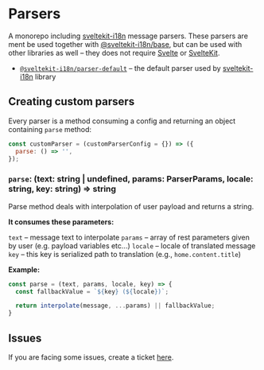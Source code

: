 # Parsers
A monorepo including [sveltekit-i18n](https://github.com/sveltekit-i18n/lib) message parsers. These parsers are ment be used together with [@sveltekit-i18n/base](https://github.com/sveltekit-i18n/base), but can be used with other libraries as well – they does not require [Svelte](https://github.com/sveltejs/svelte) or [SvelteKit](https://github.com/sveltejs/kit).

- [`@sveltekit-i18n/parser-default`](https://github.com/sveltekit-i18n/parsers/edit/master/parser-default) – the default parser used by [sveltekit-i18n](https://github.com/sveltekit-i18n/lib) library


## Creating custom parsers

Every parser is a method consuming a config and returning an object containing `parse` method:

```js
const customParser = (customParserConfig = {}) => ({
  parse: () => '',
});
```

### `parse`: __(text: string | undefined, params: ParserParams, locale: string, key: string) => string__
Parse method deals with interpolation of user payload and returns a string.

__It consumes these parameters:__

`text` – message text to interpolate
`params` – array of rest parameters given by user (e.g. payload variables etc...)
`locale` – locale of translated message
`key` – this key is serialized path to translation (e.g., `home.content.title`)

__Example:__

```js
const parse = (text, params, locale, key) => {
  const fallbackValue = `${key} (${locale})`;

  return interpolate(message, ...params) || fallbackValue;
}
```

## Issues
If you are facing some issues, create a ticket [here](https://github.com/sveltekit-i18n/lib/issues).
